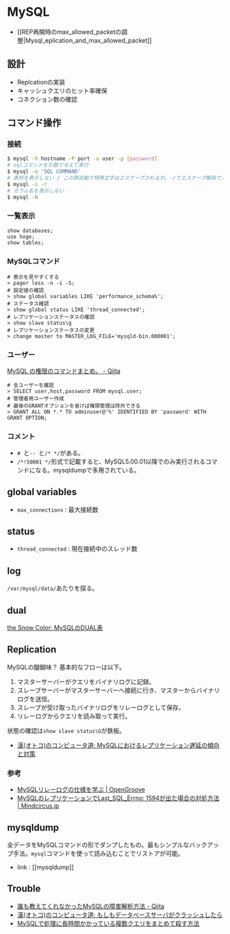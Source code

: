 MySQL
========

* [[REP再開時のmax_allowed_packetの調整|Mysql_eplication_and_max_allowed_packet]]

設計
----

* Replcationの実装
* キャッシュクエリのヒット率確保
* コネクション数の確認

コマンド操作
----

### 接続

```bash
$ mysql -h hostname -P port -u user -p [password]
# sqlコマンドを引数で与えて実行
$ mysql -e 'SQL COMMAND'
# 表枠を表示しない / この際自動で特殊文字はエスケープされるが、-rでエスケープ解除できる
$ mysql -s -r
# カラム名を表示しない
$ mysql -N
```

### 一覧表示

```
show databases;
use hoge;
show tables;
```

### MySQLコマンド

```
# 表示を見やすくする
> pager less -n -i -S;
# 設定値の確認
> show global variables LIKE 'performance_schema%';
# ステータス確認
> show global status LIKE 'thread_connected';
# レプリケーションステータスの確認
> show slave status\g
# レプリケーションステータスの変更
> change master to MASTER_LOG_FILE='mysqld-bin.000001';
```

### ユーザー
[MySQL の権限のコマンドまとめ。 - Qiita](http://qiita.com/PallCreaker/items/0b02c5f42be5d1a14adb)

```
# 全ユーザーを確認
> SELECT user,host,password FROM mysql.user;
# 管理者用ユーザー作成
# 最後のGRANTオプションを省けば権限管理は除外できる
> GRANT ALL ON *.* TO adminuser@'%' IDENTIFIED BY 'password' WITH GRANT OPTION;
```

### コメント

* `# `と`-- `と`/* */`がある。
* `/*!50001 */`形式で記載すると、MySQL5.00.01以降でのみ実行されるコマンドになる。mysqldumpで多用されている。

global variables
----

* `max_connections` : 最大接続数

status
----

* `thread_connected` : 現在接続中のスレッド数

log
----

`/var/mysql/data/`あたりを探る。

dual
----

[the Snow Color: MySQLのDUAL表](http://thesnowcolor.blogspot.jp/2013/01/mysqldual.html)

Replication
----

MySQLの醍醐味？ 基本的なフローは以下。

1. マスターサーバーがクエリをバイナリログに記録。
2. スレーブサーバーがマスターサーバーへ接続に行き、マスターからバイナリログを送信。
3. スレーブが受け取ったバイナリログをリレーログとして保存。
4. リレーログからクエリを読み取って実行。

状態の確認は`show slave status\G`が鉄板。

* [漢(オトコ)のコンピュータ道: MySQLにおけるレプリケーション遅延の傾向と対策](http://nippondanji.blogspot.jp/2011/12/mysql.html)

### 参考

* [MySQLリレーログの仕様を学ぶ | OpenGroove](http://open-groove.net/mysql/binlog-relay-log/)
* [MySQLのレプリケーションでLast_SQL_Errno: 1594が出た場合の対処方法 | Mindcircus.jp](http://www.mindcircus.jp/archives/5758)

mysqldump
----

全データをMySQLコマンドの形でダンプしたもの。最もシンプルなバックアップ手法。`mysql`コマンドを使って読み込むことでリストアが可能。

* link : [[mysqldump]]


Trouble
----

* [誰も教えてくれなかったMySQLの障害解析方法 - Qiita](http://qiita.com/muran001/items/14f19959d4723ffc29cc)
* [漢(オトコ)のコンピュータ道: もしもデータベースサーバがクラッシュしたら](http://nippondanji.blogspot.jp/2009/02/blog-post_23.html)
* [MySQLで処理に長時間かかっている複数クエリをまとめて殺す方法](http://tech.basicinc.jp/MySQL/2014/04/06/mysql_processlist_kill/)
